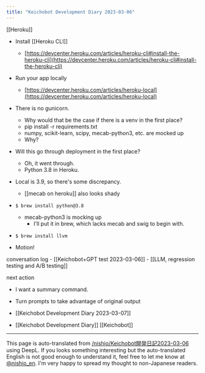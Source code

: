 ```yaml
---
title: "Keichobot Development Diary 2023-03-06"
---
```


[[Heroku]]
- Install [[Heroku CLI]]
    - [https://devcenter.heroku.com/articles/heroku-cli#install-the-heroku-cli](https://devcenter.heroku.com/articles/heroku-cli#install-the-heroku-cli)
- Run your app locally
    - [https://devcenter.heroku.com/articles/heroku-local](https://devcenter.heroku.com/articles/heroku-local)
- There is no gunicorn.
    - Why would that be the case if there is a venv in the first place?
    - pip install -r requirements.txt
    - numpy, scikit-learn, scipy, mecab-python3, etc. are mocked up
    - Why?
- Will this go through deployment in the first place?
    - Oh, it went through.
    - Python 3.8 in Heroku.
- Local is 3.9, so there's some discrepancy.
    - [[mecab on heroku]] also looks shady

- `$ brew install python@3.8`
    - mecab-python3 is mocking up
        - I'll put it in brew, which lacks mecab and swig to begin with.
- `$ brew install llvm`
- Motion!

conversation log
    - [[Keichobot+GPT test 2023-03-06]]
    - [[LLM, regression testing and A/B testing]]

next action
- I want a summary command.
- Turn prompts to take advantage of original output

- [[Keichobot Development Diary 2023-03-07]]

- [[Keichobot Development Diary]]
[[Keichobot]]

---
This page is auto-translated from [/nishio/Keichobot開発日記2023-03-06](https://scrapbox.io/nishio/Keichobot開発日記2023-03-06) using DeepL. If you looks something interesting but the auto-translated English is not good enough to understand it, feel free to let me know at [@nishio_en](https://twitter.com/nishio_en). I'm very happy to spread my thought to non-Japanese readers.